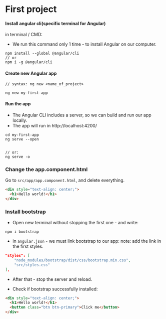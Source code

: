 # First project

#### Install angular cli(specific terminal for Angular)

in terminal / CMD:

- We run this command only 1 time - to install Angular on our computer.

```
npm install --global @angular/cli
// or
npm i -g @angular/cli
```

#### Create new Angular app

```
// syntax: ng new <name_of_project>

ng new my-first-app
```

#### Run the app

- The Angular CLI includes a server, so we can build and run our app locally.
- The app will run in http://localhost:4200/

```
cd my-first-app
ng serve --open


// or:
ng serve -o
```

### Change the app.component.html

Go to `src/app/app.component.html`, and delete everything.

```html
<div style="text-align: center;">
  <h1>Hello world!</h1>
</div>
```

### Install bootstrap

- Open new terminal without stopping the first one - and write:

```
npm i bootstrap
```

- in `angular.json` -
  we must link bootstrap to our app:
  note: add the link in the first styles.

```json
"styles": [
    "node_modules/bootstrap/dist/css/bootstrap.min.css",
    "src/styles.css"
],
```

- After that - stop the server and reload.

* Check if bootstrap successfully installed:

```html
<div style="text-align: center;">
  <h1>Hello world!</h1>
  <button class="btn btn-primary">Click me</button>
</div>
```

